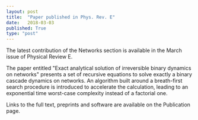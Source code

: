 ```yaml
---
layout: post
title:  "Paper published in Phys. Rev. E"
date:   2018-03-03
published: True
type: "post"
---
```


The latest contribution of the Networks section is available in the March issue of Physical Review E.


 The paper entitled "Exact analytical solution of irreversible binary dynamics on networks" presents a set of recursive equations to solve exactly a binary cascade dynamics on networks. An algorithm built around a breath-first search procedure is introduced to accelerate the calculation, leading to an exponential time worst-case complexity instead of a factorial one.


 Links to the full text, preprints and software are available on the Publication page.


